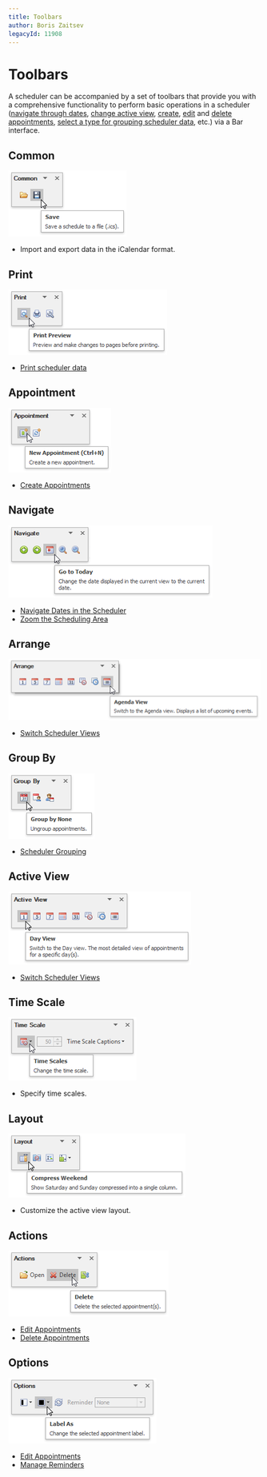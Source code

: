 ```yaml
---
title: Toolbars
author: Boris Zaitsev
legacyId: 11908
---
```

# Toolbars
A scheduler can be accompanied by a set of toolbars that provide you with a comprehensive functionality to perform basic operations in a scheduler ([navigate through dates](../selection-and-navigation/navigate-dates-in-the-scheduler.md), [change active view](../layout-customization/switch-scheduler-views.md), [create](../appointment-management/create-appointments.md), [edit](../appointment-management/edit-appointments.md) and [delete appointments](../appointment-management/delete-appointments.md), [select a type for grouping scheduler data](../layout-customization/scheduler-grouping.md), etc.) via a Bar interface.

## Common
![Scheduler_CommonToolbar](../../../images/img16553.png)
* Import and export data in the iCalendar format.

## Print
![Scheduler_PrintToolbar](../../../images/img16554.png)
* [Print scheduler data](../printing.md)

## Appointment
![Scheduler_AppointmentToolbar](../../../images/img16556.png)
* [Create Appointments](../appointment-management/create-appointments.md)

## Navigate
![Scheduler_NavigateToolbar](../../../images/img16557.png)
* [Navigate Dates in the Scheduler](../selection-and-navigation/navigate-dates-in-the-scheduler.md)
* [Zoom the Scheduling Area](../layout-customization/zoom-the-scheduling-area.md)

## Arrange
![Scheduler_ArrangeToolbar](../../../images/img16558.png)
* [Switch Scheduler Views](../layout-customization/switch-scheduler-views.md)

## Group By
![Scheduler_GroupByToolbar](../../../images/img16559.png)
* [Scheduler Grouping](../layout-customization/scheduler-grouping.md)

## Active View
![Scheduler_ActiveViewToolbar](../../../images/img16560.png)
* [Switch Scheduler Views](../layout-customization/switch-scheduler-views.md)

## Time Scale
![Scheduler_TimeScaleToolbar](../../../images/img16675.png)
* Specify time scales.

## Layout
![Scheduler_LayoutToolbar](../../../images/img16677.png)
* Customize the active view layout.

## Actions
![Scheduler_ActionsToolbar](../../../images/img16561.png)
* [Edit Appointments](../appointment-management/edit-appointments.md)
* [Delete Appointments](../appointment-management/delete-appointments.md)

## Options
![Scheduler_OptionsToolbar](../../../images/img16654.png)
* [Edit Appointments](../appointment-management/edit-appointments.md)
* [Manage Reminders](../appointment-management/manage-reminders.md)